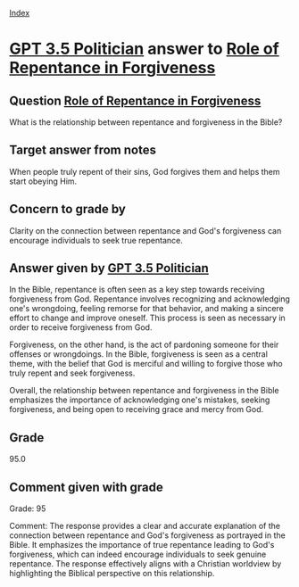 
[Index](../../index.md)
# [GPT 3.5 Politician](../../answering_models/GPT_3.5_Politician.md) answer to [Role of Repentance in Forgiveness](../../questions/Role_of_Repentance_in_Forgiveness.md)

## Question [Role of Repentance in Forgiveness](../../questions/Role_of_Repentance_in_Forgiveness.md)
What is the relationship between repentance and forgiveness in the Bible?

## Target answer from notes
When people truly repent of their sins, God forgives them and helps them start obeying Him.

## Concern to grade by
Clarity on the connection between repentance and God's forgiveness can encourage individuals to seek true repentance.

## Answer given by [GPT 3.5 Politician](../../answering_models/GPT_3.5_Politician.md)
In the Bible, repentance is often seen as a key step towards receiving forgiveness from God. Repentance involves recognizing and acknowledging one's wrongdoing, feeling remorse for that behavior, and making a sincere effort to change and improve oneself. This process is seen as necessary in order to receive forgiveness from God.

Forgiveness, on the other hand, is the act of pardoning someone for their offenses or wrongdoings. In the Bible, forgiveness is seen as a central theme, with the belief that God is merciful and willing to forgive those who truly repent and seek forgiveness.

Overall, the relationship between repentance and forgiveness in the Bible emphasizes the importance of acknowledging one's mistakes, seeking forgiveness, and being open to receiving grace and mercy from God.

## Grade
95.0

## Comment given with grade
Grade: 95

Comment: The response provides a clear and accurate explanation of the connection between repentance and God's forgiveness as portrayed in the Bible. It emphasizes the importance of true repentance leading to God's forgiveness, which can indeed encourage individuals to seek genuine repentance. The response effectively aligns with a Christian worldview by highlighting the Biblical perspective on this relationship.
